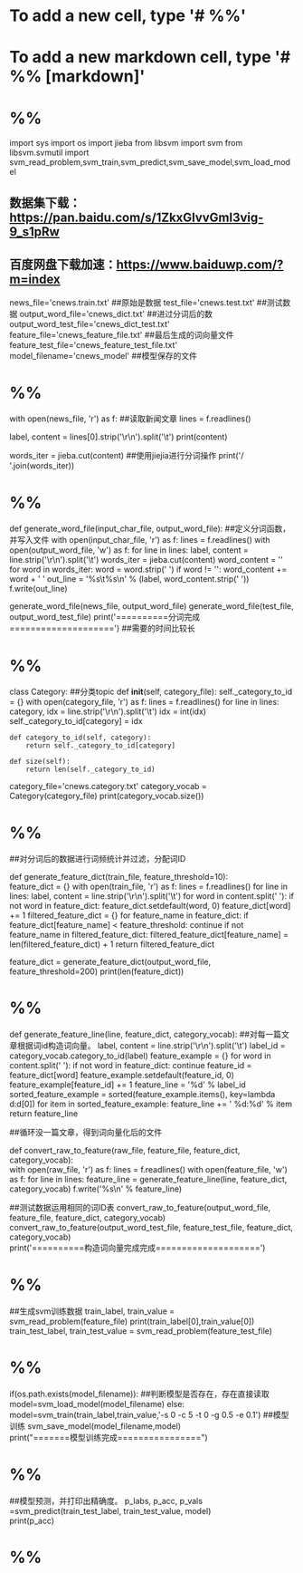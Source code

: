 # To add a new cell, type '# %%'
# To add a new markdown cell, type '# %% [markdown]'
# %%
import sys
import os
import jieba
from libsvm import svm
from libsvm.svmutil import svm_read_problem,svm_train,svm_predict,svm_save_model,svm_load_model

## 数据集下载：https://pan.baidu.com/s/1ZkxGIvvGml3vig-9_s1pRw
## 百度网盘下载加速：https://www.baiduwp.com/?m=index
news_file='cnews.train.txt'         ##原始是数据
test_file='cnews.test.txt'          ##测试数据
output_word_file='cnews_dict.txt'   ##进过分词后的数
output_word_test_file='cnews_dict_test.txt'
feature_file='cnews_feature_file.txt'             ##最后生成的词向量文件
feature_test_file='cnews_feature_test_file.txt'
model_filename='cnews_model'                     ##模型保存的文件


# %%


with open(news_file, 'r') as f:       ##读取新闻文章
    lines = f.readlines()

label, content = lines[0].strip('\r\n').split('\t')
print(content)

words_iter = jieba.cut(content)          ##使用jiejia进行分词操作
print('/ '.join(words_iter))


# %%


def generate_word_file(input_char_file, output_word_file):        ##定义分词函数，并写入文件
    with open(input_char_file, 'r') as f:
        lines = f.readlines()
    with open(output_word_file, 'w') as f:
        for line in lines:
            label, content = line.strip('\r\n').split('\t')
            words_iter = jieba.cut(content)
            word_content = ''
            for word in words_iter:
                word = word.strip(' ')
                if word != '':
                    word_content += word + ' '
            out_line = '%s\t%s\n' % (label, word_content.strip(' '))
            f.write(out_line)

generate_word_file(news_file, output_word_file)
generate_word_file(test_file, output_word_test_file)
print('==========分词完成====================')            ##需要的时间比较长


# %%


class Category:               ##分类topic
    def __init__(self, category_file):
        self._category_to_id = {}
        with open(category_file, 'r') as f:
            lines = f.readlines()
        for line in lines:
            category, idx = line.strip('\r\n').split('\t')
            idx = int(idx)
            self._category_to_id[category] = idx
    
    def category_to_id(self, category):
        return self._category_to_id[category]
    
    def size(self):
        return len(self._category_to_id)

category_file='cnews.category.txt'
category_vocab = Category(category_file)
print(category_vocab.size())


# %%

##对分词后的数据进行词频统计并过滤，分配词ID

def generate_feature_dict(train_file, feature_threshold=10):   
    feature_dict = {}
    with open(train_file, 'r') as f:
        lines = f.readlines()
    for line in lines:
        label, content = line.strip('\r\n').split('\t')
        for word in content.split(' '):
            if not word in feature_dict:
                feature_dict.setdefault(word, 0)
            feature_dict[word] += 1
    filtered_feature_dict = {}
    for feature_name in feature_dict:
        if feature_dict[feature_name] < feature_threshold:
            continue
        if not feature_name in filtered_feature_dict:
            filtered_feature_dict[feature_name] = len(filtered_feature_dict) + 1
    return filtered_feature_dict
        
feature_dict = generate_feature_dict(output_word_file, feature_threshold=200)
print(len(feature_dict))


# %%


def generate_feature_line(line, feature_dict, category_vocab):     ##对每一篇文章根据词id构造词向量。
    label, content = line.strip('\r\n').split('\t')
    label_id = category_vocab.category_to_id(label)
    feature_example = {}
    for word in content.split(' '):
        if not word in feature_dict:
            continue
        feature_id = feature_dict[word]
        feature_example.setdefault(feature_id, 0)
        feature_example[feature_id] += 1
    feature_line = '%d' % label_id
    sorted_feature_example = sorted(feature_example.items(), key=lambda d:d[0])
    for item in sorted_feature_example:
        feature_line += ' %d:%d' % item
    return feature_line

##循环没一篇文章，得到词向量化后的文件

def convert_raw_to_feature(raw_file, feature_file, feature_dict, category_vocab):   
    with open(raw_file, 'r') as f:
        lines = f.readlines()
    with open(feature_file, 'w') as f:
        for line in lines:
            feature_line = generate_feature_line(line, feature_dict, category_vocab)
            f.write('%s\n' % feature_line)
            
##测试数据运用相同的词ID表
convert_raw_to_feature(output_word_file, feature_file, feature_dict, category_vocab)
convert_raw_to_feature(output_word_test_file, feature_test_file, feature_dict, category_vocab)  
print('==========构造词向量完成完成====================')


# %%


##生成svm训练数据
train_label, train_value = svm_read_problem(feature_file)
print(train_label[0],train_value[0])
train_test_label, train_test_value = svm_read_problem(feature_test_file)


# %%

if(os.path.exists(model_filename)):                ##判断模型是否存在，存在直接读取
    model=svm_load_model(model_filename)
else:
    model=svm_train(train_label,train_value,'-s 0 -c 5 -t 0 -g 0.5 -e 0.1')   ##模型训练
    svm_save_model(model_filename,model)                    
print("=======模型训练完成================")


# %%

##模型预测，并打印出精确度。
p_labs, p_acc, p_vals =svm_predict(train_test_label, train_test_value, model)   
print(p_acc)


# %%


